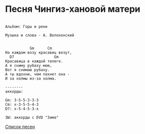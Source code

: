 # Песня Чингиз-хановой матери
```

Альбом: Горы и реки

Музыка и слова - А. Волохонский


           Gm      Cm
На каждом возу красавиц везут,
  D7                  Gm
Красавица в каждой телеге.
А я сниму рубаху мою,
Вот я снимаю рубаху.
А ты вдохни, чем пахнет она -
И за холмы из-за холма.

--------
аккорды:

Gm: 3-5-5-3-3-3
Cm: x-3-5-5-4-3
D7: x-5-4-5-3-x

ЗЫ: аккорды с DVD "Зима"
```
[Список песен](../README.md)